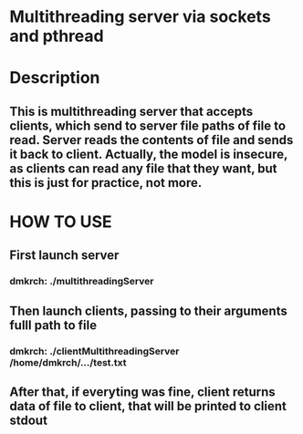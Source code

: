 # Multithreading server via sockets and pthread

# Description
## This is multithreading server that accepts clients, which send to server file paths of file to read. Server reads the contents of file and sends it back to client. **Actually, the model is insecure, as clients can read any file that they want, but this is just for practice, not more.**

# HOW TO USE
## First launch server
  ### dmkrch: ./multithreadingServer
## Then launch clients, passing to their arguments fulll path to file
  ### dmkrch: ./clientMultithreadingServer /home/dmkrch/.../test.txt
## After that, if everyting was fine, client returns data of file to client, that will be printed to client stdout
